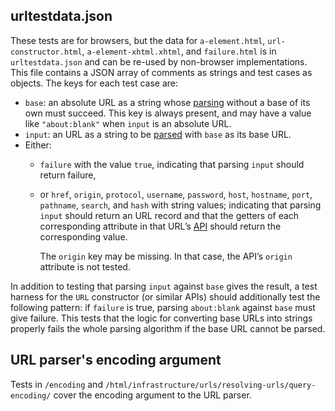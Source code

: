 ## urltestdata.json

These tests are for browsers, but the data for
`a-element.html`, `url-constructor.html`, `a-element-xhtml.xhtml`, and `failure.html`
is in `urltestdata.json` and can be re-used by non-browser implementations.
This file contains a JSON array of comments as strings and test cases as objects.
The keys for each test case are:

* `base`: an absolute URL as a string whose [parsing] without a base of its own must succeed.
  This key is always present,
  and may have a value like `"about:blank"` when `input` is an absolute URL.
* `input`: an URL as a string to be [parsed][parsing] with `base` as its base URL.
* Either:
  * `failure` with the value `true`, indicating that parsing `input` should return failure,
  * or `href`, `origin`, `protocol`, `username`, `password`, `host`, `hostname`, `port`,
    `pathname`, `search`, and `hash` with string values;
    indicating that parsing `input` should return an URL record
    and that the getters of each corresponding attribute in that URL’s [API]
    should return the corresponding value.

    The `origin` key may be missing.
    In that case, the API’s `origin` attribute is not tested.

In addition to testing that parsing `input` against `base` gives the result, a test harness for the
`URL` constructor (or similar APIs) should additionally test the following pattern: if `failure` is
true, parsing `about:blank` against `base` must give failure. This tests that the logic for
converting base URLs into strings properly fails the whole parsing algorithm if the base URL cannot
be parsed.

## URL parser's encoding argument

Tests in `/encoding` and `/html/infrastructure/urls/resolving-urls/query-encoding/` cover the
encoding argument to the URL parser.

[parsing]: https://url.spec.whatwg.org/#concept-basic-url-parser
[API]: https://url.spec.whatwg.org/#api
